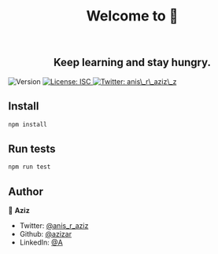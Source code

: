 <h1 align="center">Welcome to  👋</h1><br/>
<h2 align="center">Keep learning and stay hungry.</h2>
<p>
  <img alt="Version" src="https://img.shields.io/badge/version-0.0.1-blue.svg?cacheSeconds=2592000" />
  <a href="#" target="_blank">
    <img alt="License: ISC" src="https://img.shields.io/badge/License-ISC-yellow.svg" />
  </a>
  <a href="https://twitter.com/anis\_r\_aziz\_z" target="_blank">
    <img alt="Twitter: anis\_r\_aziz\_z" src="https://img.shields.io/twitter/follow/anis\_r\_aziz\_z.svg?style=social" />
  </a>
</p>

>  

## Install

```sh
npm install
```

## Run tests

```sh
npm run test
```

## Author

👤 **Aziz**

* Twitter: [@anis_r_aziz](https://twitter.com/anis_r_aziz)
* Github: [@azizar](https://github.com/azizar)
* LinkedIn: [@A](https://linkedin.com/in/anis-rahmatul-aziz-771704154)
